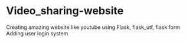 # Video_sharing-website
Creating amazing website like youtube using Flask, flask_utf, flask form
Adding user login system 
